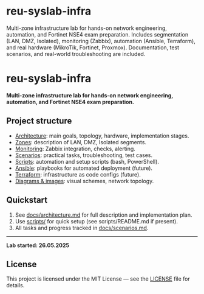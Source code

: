 # reu-syslab-infra
Multi-zone infrastructure lab for hands-on network engineering, automation, and Fortinet NSE4 exam preparation. Includes segmentation (LAN, DMZ, Isolated), monitoring (Zabbix), automation (Ansible, Terraform), and real hardware (MikroTik, Fortinet, Proxmox). Documentation, test scenarios, and real-world troubleshooting are included.


# reu-syslab-infra

**Multi-zone infrastructure lab for hands-on network engineering, automation, and Fortinet NSE4 exam preparation.**

## Project structure

- [Architecture](docs/architecture.md): main goals, topology, hardware, implementation stages.
- [Zones](docs/zones.md): description of LAN, DMZ, Isolated segments.
- [Monitoring](docs/monitoring.md): Zabbix integration, checks, alerting.
- [Scenarios](docs/scenarios.md): practical tasks, troubleshooting, test cases.
- [Scripts](scripts/): automation and setup scripts (bash, PowerShell).
- [Ansible](ansible/): playbooks for automated deployment (future).
- [Terraform](terraform/): infrastructure as code configs (future).
- [Diagrams & images](img/): visual schemes, network topology.

## Quickstart

1. See [docs/architecture.md](docs/architecture.md) for full description and implementation plan.
2. Use [scripts/](scripts/) for quick setup (see scripts/README.md if present).
3. All tasks and progress tracked in [docs/scenarios.md](docs/scenarios.md).

---

**Lab started: 26.05.2025**



## License

This project is licensed under the MIT License — see the [LICENSE](LICENSE) file for details.
